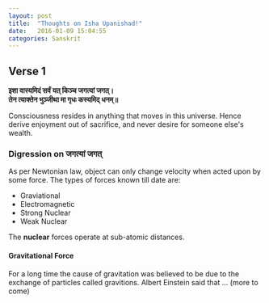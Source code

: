 ```yaml
---
layout: post
title:  "Thoughts on Isha Upanishad!"
date:   2016-01-09 15:04:55
categories: Sanskrit
---
```


## Verse 1

**इशा वास्यमिदं सर्वं यत् किञ्च जगत्यां जगत्।**  
**तेन त्याक्तेन भुञ्जीथा मा गृधः कस्यमिद् धनम्॥**  

Consciousness resides in anything that moves in this universe.
Hence derive enjoyment out of sacrifice, and never desire for someone else's wealth.

### Digression on जगत्यां जगत्

As per Newtonian law, object can only change velocity when acted upon by some force.
The types of forces known till date are:

- Graviational
- Electromagnetic
- Strong Nuclear
- Weak Nuclear

The **nuclear** forces operate at sub-atomic distances.

#### Gravitational Force

For a long time the cause of gravitation was believed to be due to the exchange of 
particles called gravitions. Albert Einstein said that ... (more to come)


